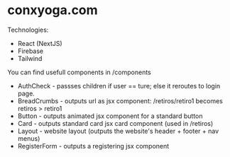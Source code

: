 # conxyoga.com

Technologies:
- React (NextJS)
- Firebase
- Tailwind

You can find usefull components in /components

- AuthCheck - passses children if user == ture; else it reroutes to login page.
- BreadCrumbs - outputs url as jsx component: /retiros/retiro1 becomes retiros > retiro1
- Button - outputs animated jsx component for a standard button
- Card - outputs standard card jsx card component (used in /retiros) 
- Layout - website layout (outputs the website's header + footer + nav menus) 
- RegisterForm - outputs a registering jsx component
